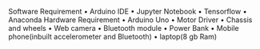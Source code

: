 Software Requirement
•	Arduino IDE
•	Jupyter Notebook
•	Tensorflow
•	Anaconda
Hardware Requirement
•	Arduino Uno
•	Motor Driver
•	Chassis and wheels
•	Web camera
•	Bluetooth module
•	Power Bank
•	Mobile phone(inbuilt accelerometer and Bluetooth)
•	laptop(8 gb Ram)
